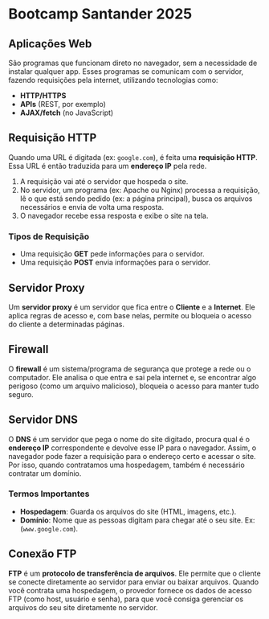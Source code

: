 # Bootcamp Santander 2025

## Aplicações Web

São programas que funcionam direto no navegador, sem a necessidade de instalar qualquer app. Esses programas se comunicam com o servidor, fazendo requisições pela internet, utilizando tecnologias como:

* **HTTP/HTTPS**
* **APIs** (REST, por exemplo)
* **AJAX/fetch** (no JavaScript)


## Requisição HTTP

Quando uma URL é digitada (ex: `google.com`), é feita uma **requisição HTTP**. Essa URL é então traduzida para um **endereço IP** pela rede.

1.  A requisição vai até o servidor que hospeda o site.
2.  No servidor, um programa (ex: Apache ou Nginx) processa a requisição, lê o que está sendo pedido (ex: a página principal), busca os arquivos necessários e envia de volta uma resposta.
3.  O navegador recebe essa resposta e exibe o site na tela.


### Tipos de Requisição

* Uma requisição **GET** pede informações para o servidor.
* Uma requisição **POST** envia informações para o servidor.


## Servidor Proxy

Um **servidor proxy** é um servidor que fica entre o **Cliente** e a **Internet**. Ele aplica regras de acesso e, com base nelas, permite ou bloqueia o acesso do cliente a determinadas páginas.


## Firewall

O **firewall** é um sistema/programa de segurança que protege a rede ou o computador. Ele analisa o que entra e sai pela internet e, se encontrar algo perigoso (como um arquivo malicioso), bloqueia o acesso para manter tudo seguro.


## Servidor DNS

O **DNS** é um servidor que pega o nome do site digitado, procura qual é o **endereço IP** correspondente e devolve esse IP para o navegador. Assim, o navegador pode fazer a requisição para o endereço certo e acessar o site. Por isso, quando contratamos uma hospedagem, também é necessário contratar um domínio.


### Termos Importantes

* **Hospedagem**: Guarda os arquivos do site (HTML, imagens, etc.).
* **Domínio**: Nome que as pessoas digitam para chegar até o seu site. Ex: (`www.google.com`).

## Conexão FTP

**FTP** é um **protocolo de transferência de arquivos**. Ele permite que o cliente se conecte diretamente ao servidor para enviar ou baixar arquivos. Quando você contrata uma hospedagem, o provedor fornece os dados de acesso FTP (como host, usuário e senha), para que você consiga gerenciar os arquivos do seu site diretamente no servidor.
